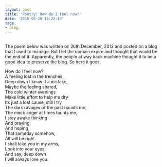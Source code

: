 ```yaml
---
layout: post
title: 'Poetry: How do I feel now?'
date: '2015-06-28 15:22:19'
tags:
- blog
---
```



##

The poem below was written on 26th December, 2012 and posted on a blog that I used to manage. But I let the domain expire and thought that would be the end of it. Apparently, the people at way back machine thought it to be a good idea to preserve the blog. So here it goes.

How do I feel now?  
 A feeling lost in the trenches,  
 Deep down I know it a mistake,  
 Maybe the feeling shared,  
 The cold winter evenings  
 Make little effort to help me dry  
 Its just a lost cause, still I try  
 The dark ravages of the past haunts me,  
 The mock anger at times taunts me,  
 I stay awake thinking  
 And praying,  
 And hoping,  
 That someday somehow,  
 All will be right.  
 I shall take you in my arms,  
 Look into your eyes,  
 And say, deep down  
 I will always love you.


